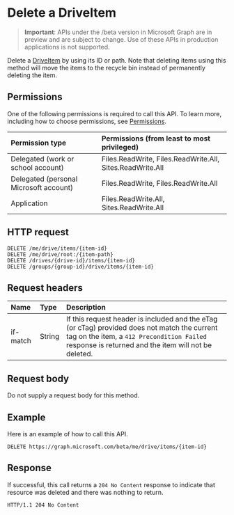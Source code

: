 # Delete a DriveItem

> **Important**: APIs under the /beta version in Microsoft Graph are in preview and are subject to change. Use of these APIs in production applications is not supported.

Delete a [DriveItem](../resources/driveitem.md) by using its ID or path.
Note that deleting items using this method will move the items to the recycle bin instead of permanently deleting the item.

## Permissions
One of the following permissions is required to call this API. To learn more, including how to choose permissions, see [Permissions](../../../concepts/permissions_reference.md).

|Permission type      | Permissions (from least to most privileged)              | 
|:--------------------|:---------------------------------------------------------| 
|Delegated (work or school account) | Files.ReadWrite, Files.ReadWrite.All, Sites.ReadWrite.All    | 
|Delegated (personal Microsoft account) | Files.ReadWrite, Files.ReadWrite.All    | 
|Application | Files.ReadWrite.All, Sites.ReadWrite.All | 

## HTTP request

<!-- { "blockType": "ignored" } -->
```
DELETE /me/drive/items/{item-id}
DELETE /me/drive/root:/{item-path}
DELETE /drives/{drive-id}/items/{item-id}
DELETE /groups/{group-id}/drive/items/{item-id}
```

## Request headers

| Name          | Type   | Description                                                                                                                                                                                       |
|:--------------|:-------|:--------------------------------------------------------------------------------------------------------------------------------------------------------------------------------------------------|
| if-match      | String | If this request header is included and the eTag (or cTag) provided does not match the current tag on the item, a `412 Precondition Failed` response is returned and the item will not be deleted. |

## Request body
Do not supply a request body for this method.

## Example

Here is an example of how to call this API.

<!-- {
  "blockType": "request",
  "name": "delete-item"
}-->
```
DELETE https://graph.microsoft.com/beta/me/drive/items/{item-id}
```

## Response

If successful, this call returns a `204 No Content` response to indicate that resource was deleted and there was nothing to return.

<!-- { "blockType": "response" } -->
```http
HTTP/1.1 204 No Content
```

<!-- uuid: 8fcb5dbc-d5aa-4681-8e31-b001d5168d79
2015-10-25 14:57:30 UTC -->
<!-- {
  "type": "#page.annotation",
  "description": "Delete item",
  "keywords": "",
  "section": "documentation",
  "tocPath": "OneDrive/Item/Delete item"
}-->
